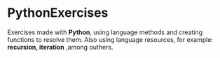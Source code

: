 # __PythonExercises__
 Exercises made with __Python__, using language methods and creating functions to resolve them. Also using language resources, for example: __recursion, iteration__ ,among outhers.
